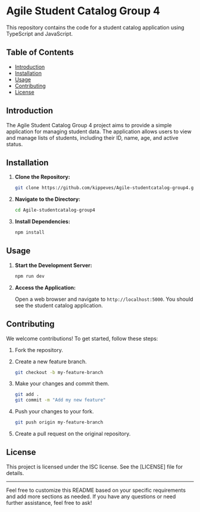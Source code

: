 # Agile Student Catalog Group 4

This repository contains the code for a student catalog application using TypeScript and JavaScript.

## Table of Contents

- [Introduction](#introduction)
- [Installation](#installation)
- [Usage](#usage)
- [Contributing](#contributing)
- [License](#license)

## Introduction

The Agile Student Catalog Group 4 project aims to provide a simple application for managing student data. The application allows users to view and manage lists of students, including their ID, name, age, and active status.

## Installation

1. **Clone the Repository:**

   ```bash
   git clone https://github.com/kippeves/Agile-studentcatalog-group4.git
   ```

2. **Navigate to the Directory:**

   ```bash
   cd Agile-studentcatalog-group4
   ```

3. **Install Dependencies:**

   ```bash
   npm install
   ```

## Usage

1. **Start the Development Server:**

   ```bash
   npm run dev
   ```

2. **Access the Application:**

   Open a web browser and navigate to `http://localhost:5000`. You should see the student catalog application.

## Contributing

We welcome contributions! To get started, follow these steps:

1. Fork the repository.
2. Create a new feature branch.

   ```bash
   git checkout -b my-feature-branch
   ```

3. Make your changes and commit them.

   ```bash
   git add .
   git commit -m "Add my new feature"
   ```

4. Push your changes to your fork.

   ```bash
   git push origin my-feature-branch
   ```

5. Create a pull request on the original repository.

## License

This project is licensed under the ISC license. See the [LICENSE] file for details.

---

Feel free to customize this README based on your specific requirements and add more sections as needed. If you have any questions or need further assistance, feel free to ask!